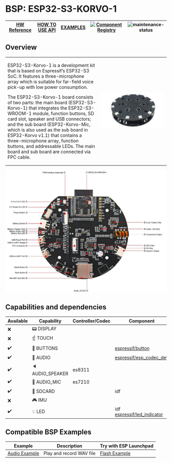 # BSP: ESP32-S3-KORVO-1

| [HW Reference](https://github.com/espressif/esp-skainet/blob/master/docs/en/hw-reference/esp32s3/user-guide-korvo-1.md) | [HOW TO USE API](API.md) | [EXAMPLES](#compatible-bsp-examples) | [![Component Registry](https://components.espressif.com/components/espressif/esp32_s3_korvo_1/badge.svg)](https://components.espressif.com/components/espressif/esp32_s3_korvo_1) | ![maintenance-status](https://img.shields.io/badge/maintenance-actively--developed-brightgreen.svg) |
| --- | --- | --- | --- | -- |

## Overview

<table>
<tr><td>

ESP32-S3-Korvo-1 is a development kit that is based on Espressif’s ESP32-S3 SoC. It features a three-microphone array which is suitable for far-field voice pick-up with low power consumption.

The ESP32-S3-Korvo-1 board consists of two parts: the main board (ESP32-S3-Korvo-1) that integrates the ESP32-S3-WROOM-1 module, function buttons, SD card slot, speaker and USB connectors; and the sub board (ESP32-Korvo-Mic, which is also used as the sub board in ESP32-Korvo v1.1) that contains a three-microphone array, function buttons, and addressable LEDs. The main board and sub board are connected via FPC cable.

</td><td width="200">
  <img src="doc/esp32_s3_korvo_1.webp">
</td></tr>
</table>

![alt text](doc/s3_korvo_1.png)

## Capabilities and dependencies

<div align="center">
<!-- START_DEPENDENCIES -->

|     Available    |       Capability      |Controller/Codec|                                               Component                                              |    Version   |
|------------------|-----------------------|----------------|------------------------------------------------------------------------------------------------------|--------------|
|        :x:       |    :pager: DISPLAY    |                |                                                                                                      |              |
|        :x:       |    :point_up: TOUCH   |                |                                                                                                      |              |
|:heavy_check_mark:| :radio_button: BUTTONS|                |           [espressif/button](https://components.espressif.com/components/espressif/button)           |      ^4      |
|:heavy_check_mark:|  :musical_note: AUDIO |                |    [espressif/esp_codec_dev](https://components.espressif.com/components/espressif/esp_codec_dev)    |     ~1.5     |
|:heavy_check_mark:|:speaker: AUDIO_SPEAKER|     es8311     |                                                                                                      |              |
|:heavy_check_mark:| :microphone: AUDIO_MIC|     es7210     |                                                                                                      |              |
|:heavy_check_mark:|  :floppy_disk: SDCARD |                |                                                  idf                                                 |     >=5.3    |
|        :x:       |    :video_game: IMU   |                |                                                                                                      |              |
|:heavy_check_mark:|       :bulb: LED      |                |idf<br/>[espressif/led_indicator](https://components.espressif.com/components/espressif/led_indicator)|>=5.3<br/>~2.0|

<!-- END_DEPENDENCIES -->
</div>

## Compatible BSP Examples

<div align="center">
<!-- START_EXAMPLES -->

| Example | Description | Try with ESP Launchpad |
| ------- | ----------- | ---------------------- |
| [Audio Example](https://github.com/espressif/esp-bsp/tree/master/examples/audio) | Play and record WAV file | [Flash Example](https://espressif.github.io/esp-launchpad/?flashConfigURL=https://espressif.github.io/esp-bsp/config.toml&app=audio-) |

<!-- END_EXAMPLES -->
</div>
